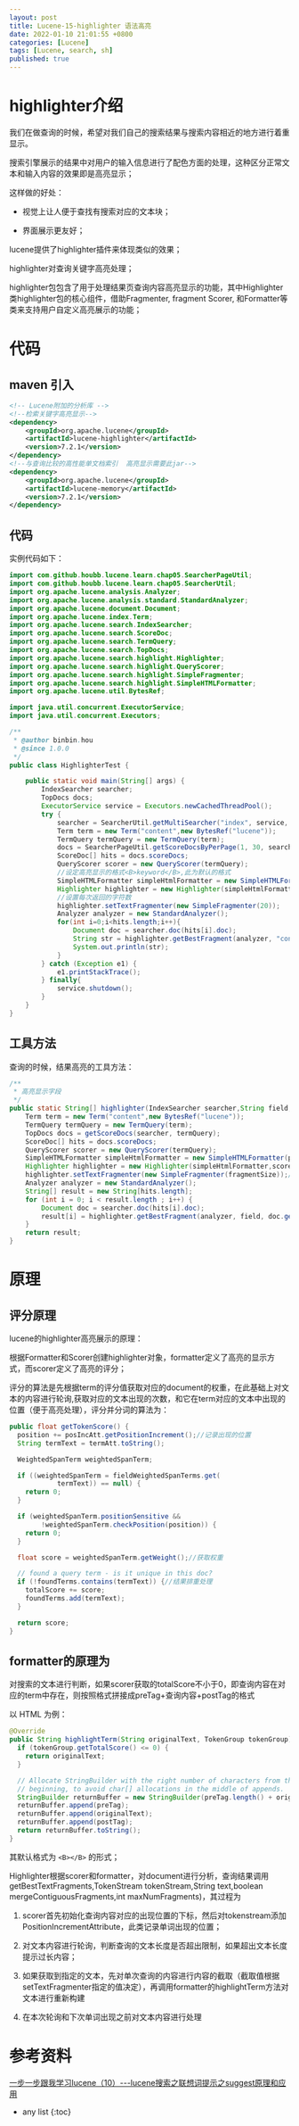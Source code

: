 ```yaml
---
layout: post
title: Lucene-15-highlighter 语法高亮
date: 2022-01-10 21:01:55 +0800 
categories: [Lucene]
tags: [Lucene, search, sh]
published: true
---
```


# highlighter介绍

我们在做查询的时候，希望对我们自己的搜索结果与搜索内容相近的地方进行着重显示。

搜索引擎展示的结果中对用户的输入信息进行了配色方面的处理，这种区分正常文本和输入内容的效果即是高亮显示；

这样做的好处：

- 视觉上让人便于查找有搜索对应的文本块；

- 界面展示更友好；

lucene提供了highlighter插件来体现类似的效果；

highlighter对查询关键字高亮处理；

highlighter包包含了用于处理结果页查询内容高亮显示的功能，其中Highlighter类highlighter包的核心组件，借助Fragmenter, fragment Scorer, 和Formatter等类来支持用户自定义高亮展示的功能；

# 代码

## maven 引入

```xml
<!-- Lucene附加的分析库 -->
<!--检索关键字高亮显示-->
<dependency>
    <groupId>org.apache.lucene</groupId>
    <artifactId>lucene-highlighter</artifactId>
    <version>7.2.1</version>
</dependency>
<!--与查询比较的高性能单文档索引  高亮显示需要此jar-->
<dependency>
    <groupId>org.apache.lucene</groupId>
    <artifactId>lucene-memory</artifactId>
    <version>7.2.1</version>
</dependency>
```

## 代码

实例代码如下：

```java
import com.github.houbb.lucene.learn.chap05.SearcherPageUtil;
import com.github.houbb.lucene.learn.chap05.SearcherUtil;
import org.apache.lucene.analysis.Analyzer;
import org.apache.lucene.analysis.standard.StandardAnalyzer;
import org.apache.lucene.document.Document;
import org.apache.lucene.index.Term;
import org.apache.lucene.search.IndexSearcher;
import org.apache.lucene.search.ScoreDoc;
import org.apache.lucene.search.TermQuery;
import org.apache.lucene.search.TopDocs;
import org.apache.lucene.search.highlight.Highlighter;
import org.apache.lucene.search.highlight.QueryScorer;
import org.apache.lucene.search.highlight.SimpleFragmenter;
import org.apache.lucene.search.highlight.SimpleHTMLFormatter;
import org.apache.lucene.util.BytesRef;

import java.util.concurrent.ExecutorService;
import java.util.concurrent.Executors;

/**
 * @author binbin.hou
 * @since 1.0.0
 */
public class HighlighterTest {

    public static void main(String[] args) {
        IndexSearcher searcher;
        TopDocs docs;
        ExecutorService service = Executors.newCachedThreadPool();
        try {
            searcher = SearcherUtil.getMultiSearcher("index", service, true);
            Term term = new Term("content",new BytesRef("lucene"));
            TermQuery termQuery = new TermQuery(term);
            docs = SearcherPageUtil.getScoreDocsByPerPage(1, 30, searcher, termQuery);
            ScoreDoc[] hits = docs.scoreDocs;
            QueryScorer scorer = new QueryScorer(termQuery);
            //设定高亮显示的格式<B>keyword</B>,此为默认的格式
            SimpleHTMLFormatter simpleHtmlFormatter = new SimpleHTMLFormatter("<B>","</B>");
            Highlighter highlighter = new Highlighter(simpleHtmlFormatter,scorer);
            //设置每次返回的字符数
            highlighter.setTextFragmenter(new SimpleFragmenter(20));
            Analyzer analyzer = new StandardAnalyzer();
            for(int i=0;i<hits.length;i++){
                Document doc = searcher.doc(hits[i].doc);
                String str = highlighter.getBestFragment(analyzer, "content", doc.get("content")) ;
                System.out.println(str);
            }
        } catch (Exception e1) {
            e1.printStackTrace();
        } finally{
            service.shutdown();
        }
    }
}
```

## 工具方法

查询的时候，结果高亮的工具方法：

```java
/**
 * 高亮显示字段
 */
public static String[] highlighter(IndexSearcher searcher,String field,String keyword,String preTag, String postTag,int fragmentSize)throws IOException, InvalidTokenOffsetsException {
    Term term = new Term("content",new BytesRef("lucene"));
    TermQuery termQuery = new TermQuery(term);
    TopDocs docs = getScoreDocs(searcher, termQuery);
    ScoreDoc[] hits = docs.scoreDocs;
    QueryScorer scorer = new QueryScorer(termQuery);
    SimpleHTMLFormatter simpleHtmlFormatter = new SimpleHTMLFormatter(preTag,postTag);//设定高亮显示的格式<B>keyword</B>,此为默认的格式
    Highlighter highlighter = new Highlighter(simpleHtmlFormatter,scorer);
    highlighter.setTextFragmenter(new SimpleFragmenter(fragmentSize));//设置每次返回的字符数
    Analyzer analyzer = new StandardAnalyzer();
    String[] result = new String[hits.length];
    for (int i = 0; i < result.length ; i++) {
        Document doc = searcher.doc(hits[i].doc);
        result[i] = highlighter.getBestFragment(analyzer, field, doc.get(field));
    }
    return result;
}
```

# 原理

## 评分原理

lucene的highlighter高亮展示的原理：

根据Formatter和Scorer创建highlighter对象，formatter定义了高亮的显示方式，而scorer定义了高亮的评分；

评分的算法是先根据term的评分值获取对应的document的权重，在此基础上对文本的内容进行轮询,获取对应的文本出现的次数，和它在term对应的文本中出现的位置（便于高亮处理），评分并分词的算法为：

```java
public float getTokenScore() {
  position += posIncAtt.getPositionIncrement();//记录出现的位置
  String termText = termAtt.toString();

  WeightedSpanTerm weightedSpanTerm;

  if ((weightedSpanTerm = fieldWeightedSpanTerms.get(
            termText)) == null) {
    return 0;
  }

  if (weightedSpanTerm.positionSensitive &&
        !weightedSpanTerm.checkPosition(position)) {
    return 0;
  }

  float score = weightedSpanTerm.getWeight();//获取权重

  // found a query term - is it unique in this doc?
  if (!foundTerms.contains(termText)) {//结果排重处理
    totalScore += score;
    foundTerms.add(termText);
  }

  return score;
}
```

## formatter的原理为

对搜索的文本进行判断，如果scorer获取的totalScore不小于0，即查询内容在对应的term中存在，则按照格式拼接成preTag+查询内容+postTag的格式

以 HTML 为例：

```java
@Override
public String highlightTerm(String originalText, TokenGroup tokenGroup) {
  if (tokenGroup.getTotalScore() <= 0) {
    return originalText;
  }

  // Allocate StringBuilder with the right number of characters from the
  // beginning, to avoid char[] allocations in the middle of appends.
  StringBuilder returnBuffer = new StringBuilder(preTag.length() + originalText.length() + postTag.length());
  returnBuffer.append(preTag);
  returnBuffer.append(originalText);
  returnBuffer.append(postTag);
  return returnBuffer.toString();
}
```

其默认格式为 `<B></B>` 的形式；

Highlighter根据scorer和formatter，对document进行分析，查询结果调用getBestTextFragments,TokenStream tokenStream,String text,boolean mergeContiguousFragments,int maxNumFragments)，其过程为

1) scorer首先初始化查询内容对应的出现位置的下标，然后对tokenstream添加PositionIncrementAttribute，此类记录单词出现的位置；

2) 对文本内容进行轮询，判断查询的文本长度是否超出限制，如果超出文本长度提示过长内容；

3) 如果获取到指定的文本，先对单次查询的内容进行内容的截取（截取值根据setTextFragmenter指定的值决定），再调用formatter的highlightTerm方法对文本进行重新构建

4) 在本次轮询和下次单词出现之前对文本内容进行处理



# 参考资料

[一步一步跟我学习lucene（10）---lucene搜索之联想词提示之suggest原理和应用](https://blog.csdn.net/wuyinggui10000/article/details/45788251)

* any list
{:toc}